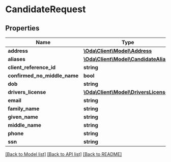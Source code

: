 # CandidateRequest

## Properties
Name | Type | Description | Notes
------------ | ------------- | ------------- | -------------
**address** | [**\Oda\Client\Model\Address**](Address.md) |  | [optional] 
**aliases** | [**\Oda\Client\Model\CandidateAlias[]**](CandidateAlias.md) |  | [optional] 
**client_reference_id** | **string** |  | [optional] 
**confirmed_no_middle_name** | **bool** |  | [optional] 
**dob** | **string** |  | [optional] 
**drivers_license** | [**\Oda\Client\Model\DriversLicense**](DriversLicense.md) |  | [optional] 
**email** | **string** |  | [optional] 
**family_name** | **string** |  | [optional] 
**given_name** | **string** |  | [optional] 
**middle_name** | **string** |  | [optional] 
**phone** | **string** |  | [optional] 
**ssn** | **string** |  | [optional] 

[[Back to Model list]](../README.md#documentation-for-models) [[Back to API list]](../README.md#documentation-for-api-endpoints) [[Back to README]](../README.md)


